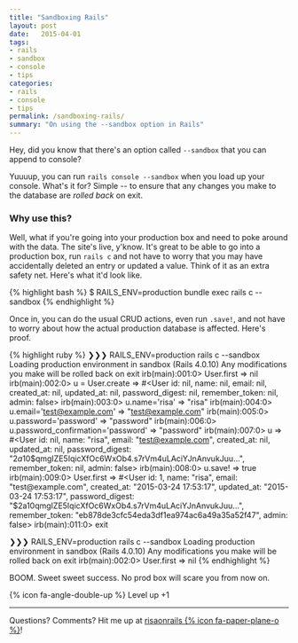 ```yaml
---
title: "Sandboxing Rails"
layout: post
date:   2015-04-01
tags:
- rails
- sandbox
- console
- tips
categories: 
- rails
- console
- tips
permalink: /sandboxing-rails/
summary: "On using the --sandbox option in Rails"
---
```


Hey, did you know that there's an option called `--sandbox` that you can append to console? 

Yuuuup, you can run `rails console --sandbox` when you load up your console. What's it for? Simple -- to ensure that any changes you make to the database are _rolled back_ on exit.

### Why use this?

Well, what if you're going into your production box and need to poke around with the data. The site's live, y'know. It's great to be able to go into a production box, run `rails c` and not have to worry that you may have accidentally deleted an entry or updated a value. Think of it as an extra safety net. Here's what it'd look like.

{% highlight bash %}
$ RAILS_ENV=production bundle exec rails c --sandbox
{% endhighlight %}

Once in, you can do the usual CRUD actions, even run `.save!`, and not have to worry about how the actual production database is affected. Here's proof.

{% highlight ruby %}
❯❯❯ RAILS_ENV=production rails c --sandbox
Loading production environment in sandbox (Rails 4.0.10)
Any modifications you make will be rolled back on exit
irb(main):001:0> User.first
=> nil
irb(main):002:0> u = User.create
=> #<User id: nil, name: nil, email: nil, created_at: nil, updated_at: nil, password_digest: nil, remember_token: nil, admin: false>
irb(main):003:0> u.name='risa'
=> "risa"
irb(main):004:0> u.email='test@example.com'
=> "test@example.com"
irb(main):005:0> u.password='password'
=> "password"
irb(main):006:0> u.password_confirmation='password'
=> "password"
irb(main):007:0> u
=> #<User id: nil, name: "risa", email: "test@example.com", created_at: nil, updated_at: nil, password_digest:    "$2a$10$qmgIZE5IqicXfOc6WxOb4.s7rVm4uLAciYJnAnvukJuu...", remember_token: nil, admin: false>
irb(main):008:0> u.save!
=> true
irb(main):009:0> User.first
=> #<User id: 1, name: "risa", email: "test@example.com", created_at: "2015-03-24 17:53:17", updated_at: "2015-03-24 17:53:17",     password_digest: "$2a$10$qmgIZE5IqicXfOc6WxOb4.s7rVm4uLAciYJnAnvukJuu...", remember_token:    "eb878de3cfc54eda3df1ea974ac6a49a35a52f47", admin: false>
irb(main):011:0> exit

❯❯❯ RAILS_ENV=production rails c --sandbox
Loading production environment in sandbox (Rails 4.0.10)
Any modifications you make will be rolled back on exit
irb(main):002:0> User.first
=> nil
{% endhighlight %}

BOOM. Sweet sweet success. No prod box will scare you from now on.

{% icon fa-angle-double-up %} Level up +1

***

Questions? Comments? Hit me up at [risaonrails {% icon fa-paper-plane-o %}][email]!

[email]: mailto:risaonrails@gmail.com